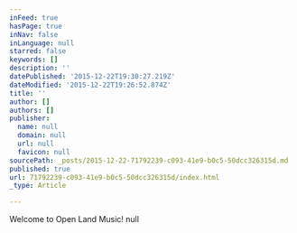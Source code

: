 ```yaml
---
inFeed: true
hasPage: true
inNav: false
inLanguage: null
starred: false
keywords: []
description: ''
datePublished: '2015-12-22T19:30:27.219Z'
dateModified: '2015-12-22T19:26:52.874Z'
title: ''
author: []
authors: []
publisher:
  name: null
  domain: null
  url: null
  favicon: null
sourcePath: _posts/2015-12-22-71792239-c093-41e9-b0c5-50dcc326315d.md
published: true
url: 71792239-c093-41e9-b0c5-50dcc326315d/index.html
_type: Article

---
```

Welcome to Open Land Music!
null